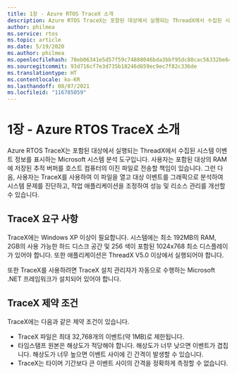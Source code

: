 ```yaml
---
title: 1장 - Azure RTOS TraceX 소개
description: Azure RTOS TraceX는 포함된 대상에서 실행되는 ThreadX에서 수집된 시스템 이벤트 정보를 표시하는 Microsoft 시스템 분석 도구입니다.
author: philmea
ms.service: rtos
ms.topic: article
ms.date: 5/19/2020
ms.author: philmea
ms.openlocfilehash: 70eb06341e5d57f59c74888046bda3bbf95dc88cac56332be640d9576551796f
ms.sourcegitcommit: 93d716cf7e3d735b18246d659ec9ec7f82c336de
ms.translationtype: HT
ms.contentlocale: ko-KR
ms.lasthandoff: 08/07/2021
ms.locfileid: "116785059"
---
```

# <a name="chapter-1---introduction-to-azure-rtos-tracex"></a>1장 - Azure RTOS TraceX 소개

Azure RTOS TraceX는 포함된 대상에서 실행되는 ThreadX에서 수집된 시스템 이벤트 정보를 표시하는 Microsoft 시스템 분석 도구입니다. 사용자는 포함된 대상의 RAM에 저장된 추적 버퍼를 호스트 컴퓨터의 이진 파일로 전송할 책임이 있습니다. 그런 다음, 사용자는 TraceX를 사용하여 이 파일을 열고 대상 이벤트를 그래픽으로 분석하여 시스템 문제를 진단하고, 작업 애플리케이션을 조정하여 성능 및 리소스 관리를 개선할 수 있습니다.

## <a name="tracex-requirements"></a>TraceX 요구 사항

TraceX에는 Windows XP 이상이 필요합니다. 시스템에는 최소 192MB의 RAM, 2GB의 사용 가능한 하드 디스크 공간 및 256 색이 포함된 1024x768 최소 디스플레이가 있어야 합니다. 또한 애플리케이션은 ThreadX V5.0 이상에서 실행되어야 합니다.

또한 TraceX를 사용하려면 TraceX 설치 관리자가 자동으로 수행하는 Microsoft .NET 프레임워크가 설치되어 있어야 합니다.

## <a name="tracex-constraints"></a>TraceX 제약 조건

TraceX에는 다음과 같은 제약 조건이 있습니다.

- TraceX 파일은 최대 32,768개의 이벤트(약 1MB)로 제한됩니다.
- 타임스탬프 원본은 해상도가 적당해야 합니다. 해상도가 너무 낮으면 이벤트가 겹칩니다. 해상도가 너무 높으면 이벤트 사이에 긴 간격이 발생할 수 있습니다.
- TraceX는 타이머 기간보다 큰 이벤트 사이의 간격을 정확하게 측정할 수 없습니다.
